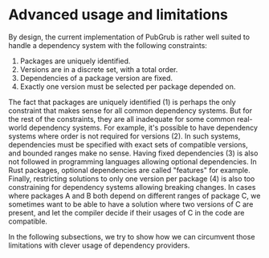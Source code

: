# Advanced usage and limitations

By design, the current implementation of PubGrub is rather well suited to handle
a dependency system with the following constraints:

1. Packages are uniquely identified.
2. Versions are in a discrete set, with a total order.
3. Dependencies of a package version are fixed.
4. Exactly one version must be selected per package depended on.

The fact that packages are uniquely identified (1) is perhaps the only
constraint that makes sense for all common dependency systems. But for the rest
of the constraints, they are all inadequate for some common real-world
dependency systems. For example, it's possible to have dependency systems where
order is not required for versions (2). In such systems, dependencies must be
specified with exact sets of compatible versions, and bounded ranges make no
sense. Having fixed dependencies (3) is also not followed in programming
languages allowing optional dependencies. In Rust packages, optional
dependencies are called "features" for example. Finally, restricting solutions
to only one version per package (4) is also too constraining for dependency
systems allowing breaking changes. In cases where packages A and B both depend
on different ranges of package C, we sometimes want to be able to have a
solution where two versions of C are present, and let the compiler decide if
their usages of C in the code are compatible.

In the following subsections, we try to show how we can circumvent those
limitations with clever usage of dependency providers.
